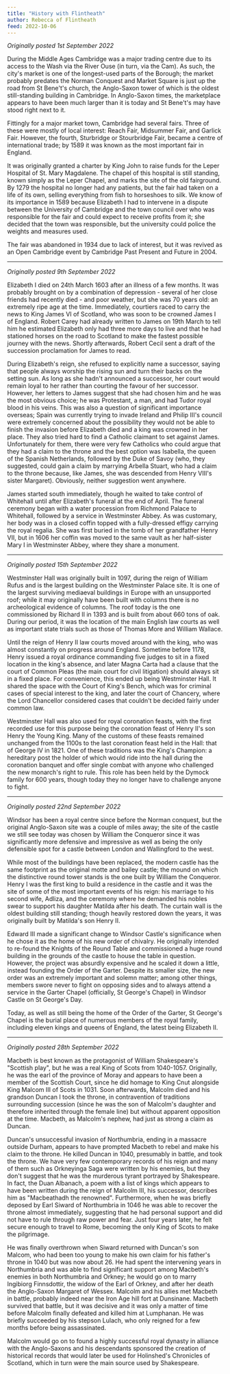 ```yaml
---
title: "History with Flintheath"
author: Rebecca of Flintheath
feed: 2022-10-06
---
```


_Originally posted 1st September 2022_

During the Middle Ages Cambridge was a major trading centre due to its access to the Wash via the River Ouse (in turn, via the Cam). As such, the city's market is one of the longest-used parts of the Borough; the market probably predates the Norman Conquest and Market Square is just up the road from St Bene't's church, the Anglo-Saxon tower of which is the oldest still-standing building in Cambridge. In Anglo-Saxon times, the marketplace appears to have been much larger than it is today and St Bene't's may have stood right next to it.

Fittingly for a major market town, Cambridge had several fairs. Three of these were mostly of local interest: Reach Fair, Midsummer Fair, and Garlick Fair. However, the fourth, Sturbridge or Stourbridge Fair, became a centre of international trade; by 1589 it was known as the most important fair in England.

It was originally granted a charter by King John to raise funds for the Leper Hospital of St. Mary Magdalene. The chapel of this hospital is still standing, known simply as the Leper Chapel, and marks the site of the old fairground. By 1279 the hospital no longer had any patients, but the fair had taken on a life of its own, selling everything from fish to horseshoes to silk. We know of its importance in 1589 because Elizabeth I had to intervene in a dispute between the University of Cambridge and the town council over who was responsible for the fair and could expect to receive profits from it; she decided that the town was responsible, but the university could police the weights and measures used.

The fair was abandoned in 1934 due to lack of interest, but it was revived as an Open Cambridge event by Cambridge Past Present and Future in 2004.

-----------------------------------

_Originally posted 9th September 2022_

Elizabeth I died on 24th March 1603 after an illness of a few months. It was probably brought on by a combination of depression - several of her close friends had recently died - and poor weather, but she was 70 years old: an extremely ripe age at the time. Immediately, courtiers raced to carry the news to King James VI of Scotland, who was soon to be crowned James I of England. Robert Carey had already written to James on 19th March to tell him he estimated Elizabeth only had three more days to live and that he had stationed horses on the road to Scotland to make the fastest possible journey with the news. Shortly afterwards, Robert Cecil sent a draft of the succession proclamation for James to read.

During Elizabeth's reign, she refused to explicitly name a successor, saying that people always worship the rising sun and turn their backs on the setting sun. As long as she hadn't announced a successor, her court would remain loyal to her rather than courting the favour of her successor. However, her letters to James suggest that she had chosen him and he was the most obvious choice; he was Protestant, a man, and had Tudor royal blood in his veins. This was also a question of significant importance overseas; Spain was currently trying to invade Ireland and Philip III's council were extremely concerned about the possibility they would not be able to finish the invasion before Elizabeth died and a king was crowned in her place. They also tried hard to find a Catholic claimant to set against James. Unfortunately for them, there were very few Catholics who could argue that they had a claim to the throne and the best option was Isabella, the queen of the Spanish Netherlands, followed by the Duke of Savoy (who, they suggested, could gain a claim by marrying Arbella Stuart, who had a claim to the throne because, like James, she was descended from Henry VIII's sister Margaret). Obviously, neither suggestion went anywhere.

James started south immediately, though he waited to take control of Whitehall until after Elizabeth's funeral at the end of April. The funeral ceremony began with a water procession from Richmond Palace to Whitehall, followed by a service in Westminster Abbey. As was customary, her body was in a closed coffin topped with a fully-dressed effigy carrying the royal regalia. She was first buried in the tomb of her grandfather Henry VII, but in 1606 her coffin was moved to the same vault as her half-sister Mary I in Westminster Abbey, where they share a monument.

-----------------------------------

_Originally posted 15th September 2022_

Westminster Hall was originally built in 1097, during the reign of William Rufus and is the largest building on the Westminster Palace site. It is one of the largest surviving mediaeval buildings in Europe with an unsupported roof; while it may originally have been built with columns there is no archeological evidence of columns. The roof today is the one commissioned by Richard II in 1393 and is built from about 660 tons of oak. During our period, it was the location of the main English law courts as well as important state trials such as those of Thomas More and William Wallace.

Until the reign of Henry II law courts moved around with the king, who was almost constantly on progress around England. Sometime before 1178, Henry issued a royal ordinance commanding five judges to sit in a fixed location in the king's absence, and later Magna Carta had a clause that the court of Common Pleas (the main court for civil litigation) should always sit in a fixed place. For convenience, this ended up being Westminster Hall. It shared the space with the Court of King's Bench, which was for criminal cases of special interest to the king, and later the court of Chancery, where the Lord Chancellor considered cases that couldn't be decided fairly under common law.

Westminster Hall was also used for royal coronation feasts, with the first recorded use for this purpose being the coronation feast of Henry II's son Henry the Young King. Many of the customs of these feasts remained unchanged from the 1100s to the last coronation feast held in the Hall: that of George IV in 1821. One of these traditions was the King's Champion: a hereditary post the holder of which would ride into the hall during the coronation banquet and offer single combat with anyone who challenged the new monarch's right to rule. This role has been held by the Dymock family for 600 years, though today they no longer have to challenge anyone to fight.

-----------------------------------

_Originally posted 22nd September 2022_

Windsor has been a royal centre since before the Norman conquest, but the original Anglo-Saxon site was a couple of miles away; the site of the castle we still see today was chosen by William the Conqueror since it was significantly more defensive and impressive as well as being the only defensible spot for a castle between London and Wallingford to the west. 

While most of the buildings have been replaced, the modern castle has the same footprint as the original motte and bailey castle; the mound on which the distinctive round tower stands is the one built by William the Conqueror. Henry I was the first king to build a residence in the castle and it was the site of some of the most important events of his reign: his marriage to his second wife, Adliza, and the ceremony where he demanded his nobles swear to support his daughter Matilda after his death. The curtain wall is the oldest building still standing; though heavily restored down the years, it was originally built by Matilda's son Henry II.

Edward III made a significant change to Windsor Castle's significance when he chose it as the home of his new order of chivalry. He originally intended to re-found the Knights of the Round Table and commissioned a huge round building in the grounds of the castle to house the table in question. However, the project was absurdly expensive and he scaled it down a little, instead founding the Order of the Garter. Despite its smaller size, the new order was an extremely important and solemn matter; among other things, members swore never to fight on opposing sides and to always attend a service in the Garter Chapel (officially, St George's Chapel) in Windsor Castle on St George's Day.

Today, as well as still being the home of the Order of the Garter, St George's Chapel is the burial place of numerous members of the royal family, including eleven kings and queens of England, the latest being Elizabeth II.

-----------------------------------

_Originally posted 28th September 2022_

Macbeth is best known as the protagonist of William Shakespeare's "Scottish play", but he was a real King of Scots from 1040-1057. Originally, he was the earl of the province of Moray and appears to have been a member of the Scottish Court, since he did homage to King Cnut alongside King Malcom III of Scots in 1031. Soon afterwards, Malcolm died and his grandson Duncan I took the throne, in contravention of traditions surrounding succession (since he was the son of Malcolm's daughter and therefore inherited through the female line) but without apparent opposition at the time. Macbeth, as Malcolm's nephew, had just as strong a claim as Duncan.

Duncan's unsuccessful invasion of Northumbria, ending in a massacre outside Durham, appears to have prompted Macbeth to rebel and make his claim to the throne. He killed Duncan in 1040, presumably in battle, and took the throne. We have very few contemporary records of his reign and many of them such as Orkneyinga Saga were written by his enemies, but they don't suggest that he was the murderous tyrant portrayed by Shakespeare. In fact, the Duan Albanach, a poem with a list of kings which appears to have been written during the reign of Malcolm III, his successor, describes him as "Macbeathadh the renowned". Furthermore, when he was briefly deposed by Earl Siward of Northumbria in 1046 he was able to recover the throne almost immediately, suggesting that he had personal support and did not have to rule through raw power and fear. Just four years later, he felt secure enough to travel to Rome, becoming the only King of Scots to make the pilgrimage.

He was finally overthrown when Siward returned with Duncan's son Malcom, who had been too young to make his own claim for his father's throne in 1040 but was now about 26. He had spent the intervening years in Northumbria and was able to find significant support among Macbeth's enemies in both Northumbria and Orkney; he would go on to marry Ingibiorg Finnsdottir, the widow of the Earl of Orkney, and after her death the Anglo-Saxon Margaret of Wessex. Malcolm and his allies met Macbeth in battle, probably indeed near the Iron Age hill fort at Dunsinane. Macbeth survived that battle, but it was decisive and it was only a matter of time before Malcolm finally defeated and killed him at Lumphanan. He was briefly succeeded by his stepson Lulach, who only reigned for a few months before being assassinated.

Malcolm would go on to found a highly successful royal dynasty in alliance with the Anglo-Saxons and his descendants sponsored the creation of historical records that would later be used for Holinshed's Chronicles of Scotland, which in turn were the main source used by Shakespeare.

